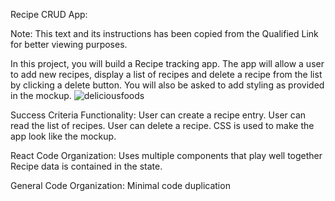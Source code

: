 Recipe CRUD App:

Note: This text and its instructions has been copied from the Qualified Link for better viewing purposes.

In this project, you will build a Recipe tracking app. The app will allow a user to add new recipes, display a list of recipes and delete a recipe from the list by clicking a delete button. You will also be asked to add styling as provided in the mockup.
![deliciousfoods](https://user-images.githubusercontent.com/98443655/176831801-536150b7-510f-4b5d-8830-62b35557d86d.png)


Success Criteria
Functionality:
  User can create a recipe entry.
  User can read the list of recipes.
  User can delete a recipe.
  CSS is used to make the app look like the mockup.

React Code Organization:
  Uses multiple components that play well together
  Recipe data is contained in the state.

General Code Organization:
  Minimal code duplication
